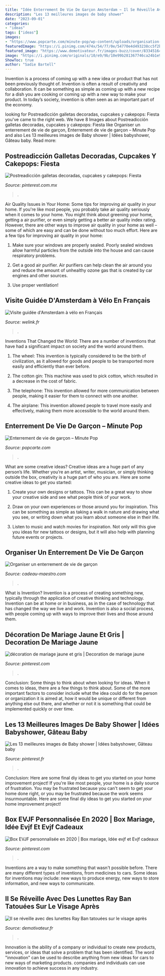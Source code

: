 ```yaml
---
title: "Idée Enterrement De Vie De Garçon Amsterdam ~ Il Se Réveille Avec Des Lunettes Ray Ban Tatouées Sur Le Visage Après"
description: "Les 13 meilleures images de baby shower"
date: "2023-09-01"
categories:
- "ideas"
tags: ["ideas"]
images:
- "https://www.popcarte.com/minute-pop/wp-content/uploads/organisation-EVG-img2-466x326.gif"
featuredImage: "https://i.pinimg.com/474x/54/77/0e/54770e4d493238cc5f2be6710597bc44--elo.jpg"
featured_image: "https://www.demotivateur.fr/images-buzz/cover/833451649581afc540857d_Sans-titre-2.jpg"
image: "https://i.pinimg.com/originals/10/e9/9b/10e99b281367746ca24b1e94da7436f4.jpg"
ShowToc: true
author: "Sadie Bartell"
---
```



Invention is a process of coming up with a new idea or product that has not been previously thought of. Invention is often a result of creativity and collaboration. It can be something as simple as coming up with a new recipe for a dish you are cooking or coming up with a new way to make your product. In today’s society, invention is often seen as an important part of the economy.

	

		
looking for Postreadicción galletas decoradas, cupcakes y cakepops: Fiesta you've came to the right web. We have 8 Images about Postreadicción galletas decoradas, cupcakes y cakepops: Fiesta like Organiser un enterrement de vie de garçon, Enterrement de vie de garçon – Minute Pop and also Les 13 meilleures images de Baby shower | Idées babyshower, Gâteau baby. Read more:
		
    
## Postreadicción Galletas Decoradas, Cupcakes Y Cakepops: Fiesta

<img loading=lazy src="https://i.pinimg.com/originals/10/e9/9b/10e99b281367746ca24b1e94da7436f4.jpg" onerror="this.onerror=null;this.src='https://tse3.mm.bing.net/th?id=OIP.3gxg4FsOafcY1Zyf0LIDHwHaFR&amp;pid=15.1';" alt="Postreadicción galletas decoradas, cupcakes y cakepops: Fiesta">

_Source: pinterest.com.mx_

>. 

	

Air Quality Issues in Your Home: Some tips for improving air quality in your home.
If you're like most people, you probably take air quality seriously when it comes to your home. You might think about greening your home, getting a air purifier, or even simply getting a better air quality index rating. However, there are other ways to improve air quality in your home as well – some of which are easy and can be done without too much effort. Here are a few tips for improving air quality in your home: 
1) Make sure your windows are properly sealed. Poorly sealed windows allow harmful particles from the outside into the house and can cause respiratory problems.

2) Get a good air purifier. Air purifiers can help clean the air around you and reduce the amount of unhealthy ozone gas that is created by car engines and other sources.

3) Use proper ventilation!

    
## Visite Guidée D&#039;Amsterdam à Vélo En Français

<img loading=lazy src="https://res.cloudinary.com/welink-fr/image/upload/dpr_auto,f_auto,fl_lossy,w_auto/amsterdam-a-velo-5f2d07a50ecbd-5f2d07a50f6b8.JPG" onerror="this.onerror=null;this.src='https://tse2.mm.bing.net/th?id=OIP.vHwOmQN9Sf36sK-2-_G0QgHaEk&amp;pid=15.1';" alt="Visite guidée d&#039;Amsterdam à vélo en Français">

_Source: welink.fr_

>. 

	

Inventions That Changed the World: There are a number of inventions that have had a significant impact on society and the world around them.
1. The wheel: This invention is typically considered to be the birth of civilization, as it allowed for goods and people to be transported more easily and efficiently than ever before.
2. The cotton gin: This machine was used to pick cotton, which resulted in a decrease in the cost of fabric.

3. The telephone: This invention allowed for more communication between people, making it easier for them to connect with one another.

4. The airplane: This invention allowed people to travel more easily and effectively, making them more accessible to the world around them.

    
## Enterrement De Vie De Garçon – Minute Pop

<img loading=lazy src="https://www.popcarte.com/minute-pop/wp-content/uploads/organisation-EVG-img2-466x326.gif" onerror="this.onerror=null;this.src='https://tse2.mm.bing.net/th?id=OIP.tTWvFXOeIQkF5q0m591QMQAAAA&amp;pid=15.1';" alt="Enterrement de vie de garçon – Minute Pop">

_Source: popcarte.com_

>. 

	

What are some creative ideas?
Creative ideas are a huge part of any person’s life. Whether you’re an artist, writer, musician, or simply thinking outside the box, creativity is a huge part of who you are. Here are some creative ideas to get you started:
1. Create your own designs or tattoos. This can be a great way to show your creative side and see what people think of your work.

2. Draw on your own experiences or those around you for inspiration. This can be something as simple as taking a walk in nature and drawing what you see, or writing down what you learn about someone else in their life.

3. Listen to music and watch movies for inspiration. Not only will this give you ideas for new tattoos or designs, but it will also help with planning future events or projects.


    
## Organiser Un Enterrement De Vie De Garçon

<img loading=lazy src="https://www.cadeau-maestro.com/img/cms/homme/casino.jpg" onerror="this.onerror=null;this.src='https://tse2.mm.bing.net/th?id=OIP.IFWRb1jWdaEXuc23m-xnzQHaC9&amp;pid=15.1';" alt="Organiser un enterrement de vie de garçon">

_Source: cadeau-maestro.com_

>. 

	

What is Invention?
Invention is a process of creating something new, typically through the application of creative thinking and technology. Invention can be at home or in business, as in the case of technology that has changed the way we live and work. Invention is also a social process, with people coming up with ways to improve their lives and those around them.

    
## Décoration De Mariage Jaune Et Gris | Decoration De Mariage Jaune

<img loading=lazy src="https://i.pinimg.com/originals/8e/79/8d/8e798d7e5f9ae2e7adbcb336e74e961c.jpg" onerror="this.onerror=null;this.src='https://tse3.mm.bing.net/th?id=OIP.ruUASQt1mEtswtb1LB5ZgwHaHB&amp;pid=15.1';" alt="décoration de mariage jaune et gris | Decoration de mariage jaune">

_Source: pinterest.com_

>. 

	

Conclusion: Some things to think about when looking for ideas.
When it comes to ideas, there are a few things to think about. Some of the more important factors to consider include what the idea could do for the person or organization it is aimed at, how it would be unique or different from anything else out there, and whether or not it is something that could be implemented quickly or over time.

    
## Les 13 Meilleures Images De Baby Shower | Idées Babyshower, Gâteau Baby

<img loading=lazy src="https://i.pinimg.com/474x/57/14/8f/57148f6c6592a5afcf83f2fb383f9f63.jpg" onerror="this.onerror=null;this.src='https://tse1.mm.bing.net/th?id=OIP.WZ3N4XeVzmJH26_pQ0-AzQAAAA&amp;pid=15.1';" alt="Les 13 meilleures images de Baby shower | Idées babyshower, Gâteau baby">

_Source: pinterest.fr_

>. 

	

Conclusion: Here are some final diy ideas to get you started on your home improvement project!
If you're like most people, your home is a daily source of frustration. You may be frustrated because you can't seem to get your home done right, or you may be frustrated because the work seems insurmountable. Here are some final diy ideas to get you started on your home improvement project!

    
## Box EVJF Personnalisée En 2020 | Box Mariage, Idée Evjf Et Evjf Cadeaux

<img loading=lazy src="https://i.pinimg.com/474x/54/77/0e/54770e4d493238cc5f2be6710597bc44--elo.jpg" onerror="this.onerror=null;this.src='https://tse3.mm.bing.net/th?id=OIP.EpwxUXz96xdfTuI7-an90gAAAA&amp;pid=15.1';" alt="Box EVJF personnalisée en 2020 | Box mariage, Idée evjf et Evjf cadeaux">

_Source: pinterest.com_

>. 

	

Inventions are a way to make something that wasn't possible before. There are many different types of inventions, from medicines to cars. Some ideas for inventions may include: new ways to produce energy, new ways to store information, and new ways to communicate.

    
## Il Se Réveille Avec Des Lunettes Ray Ban Tatouées Sur Le Visage Après

<img loading=lazy src="https://www.demotivateur.fr/images-buzz/cover/833451649581afc540857d_Sans-titre-2.jpg" onerror="this.onerror=null;this.src='https://tse4.mm.bing.net/th?id=OIP.cCQLpwaPI8xt_dEDAVU6RwHaD4&amp;pid=15.1';" alt="Il se réveille avec des lunettes Ray Ban tatouées sur le visage après">

_Source: demotivateur.fr_

>. 

	

Innovation is the ability of a company or individual to create new products, services, or ideas that solve a problem that has been identified. The word "innovation" can be used to describe anything from new ideas for cars to new ways of marketing products. companies and individuals can use innovation to achieve success in any industry.

